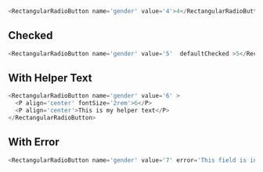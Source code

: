 ```js
<RectangularRadioButton name='gender' value='4'>4</RectangularRadioButton>
```
## Checked
```js
<RectangularRadioButton name='gender' value='5'  defaultChecked >5</RectangularRadioButton>
```
## With Helper Text
```js
<RectangularRadioButton name='gender' value='6' >
  <P align='center' fontSize='2rem'>6</P>
  <P align='center'>This is my helper text</P>
</RectangularRadioButton>
```
## With Error
```js
<RectangularRadioButton name='gender' value='7' error='This field is invalid' >7</RectangularRadioButton>
```
